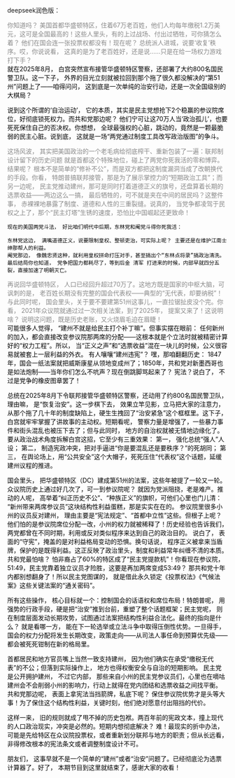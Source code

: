 deepseek润色版：
<div style="color:#898989;">
你知道吗？ 美国首都华盛顿特区，住着67万老百姓，他们人均每年缴税1.2万美元，这可是全国最高的！这些人里头，有的上过战场、付出过牺牲，可你猜怎么着？ 他们在国会连一张投票权都没有！现在呢？ 总统派人进城，说要‘收复’秩序。哎，你说说看， 这真的是为了老百姓好，还是说……只是在给一场权力游戏打下手？
</div><div style="color:#000;">
就在2025年8月， 白宫突然宣布接管华盛顿特区警察，还部署了大约800名国民警卫队。这一下子， 外界的目光立刻就被拉回到那个拖了很久都没解决的“第51州”问题上了——咱得问问， 这到底是一次单纯的治安行动，还是一次全国级别的大棋局？

说到这个所谓的‘自治运动’， 它的本质，其实是民主党想抢下2个稳赢的参议院席位，好彻底锁死权力。而共和党那边呢？ 他们宁可让这70万人当‘政治孤儿’，也要死死保住自己的否决权。你想想， 全球最强权的心脏，跳动的，竟然是一颗最脆弱的民主心脏。说到底， 这就是一场“两党通过制度工具改写政治版图”的争斗。
<div style="color:#898989;">
这场风波， 其实把美国政治的一个老毛病给彻底榨干、重新包装了一遍：联邦制设计留下的历史问题 就是首都这个特殊地位，碰上了两党你死我活的零和博弈。结果呢？ 根本不是简单的“修补不公”，而是双方都把这制度漏洞当成了改朝换代的手段。你看， 特朗普搞联邦接管，那是为了展示掌控力的“短期政治工具”；而另一边呢， 民主党推动建州，那可是同时打着道德正义的旗号，还盘算着长期的选票收益——两边这么一搞， 最后牺牲的，可不就是夹在中间的居民吗？这整件事， 赤裸裸地暴露了制度、道德和人性的三重裂缝。说真的， 当党争都凌驾于民权之上了，那个“民主灯塔”生锈的速度，恐怕比中国崛起还更致命！
<div style="color:#000;">

    现在的美国两党斗法， 好比咱们明代中后期，东林党和阉党斗得你死我活：

    东林党这边， 满嘴道德正义，说要限制皇权、整顿吏治，可实际上呢？ 主要还是在维护江南士绅那帮人的利益。
    阉党那边， 像魏忠贤这种，就利用皇权拼命打压对手，甚至搞出个“东林点将录”搞政治清洗。 最后结局你也知道， 党争把国力都耗尽了，等到后金 清军 打进来的时候，内部早就四分五裂，直接加速了明朝灭亡。
<div style="color:#898989;">
再说回华盛顿特区， 人口已经回升超过70万了。这地方既是国家的中枢大脑，可讽刺的是， 老百姓长期没有完整的国会代表权——典型的“无代表，却要纳税”！与此同时呢， 国会里头，关于要不要建第51州这事儿，一直拉锯扯皮没个完。你看， 2021年众议院就通过过一次相关法案，到了2025年， 提案又来了！这说明啥？ 说明这问题，既是历史老账，又火烧眉毛迫在眉睫！
<div style="color:#000;">
可能很多人觉得， “建州不就是给民主打个补丁嘛”。但事实摆在眼前： 任何新州的加入，都会直接改变参议院那两席的分配——这根本就是个立法时就被精密计算好的“权力工程”。所以， 当“正义之声”和“选票收益”混在一块儿的时候，公义很容易就被套上一层利益的外衣。 有人嚷嚷“建州违宪”？ 嘿，那咱翻翻历史： 1847年，国会一纸法案就把威斯康星从领地变成州了；1850年，共和党对新墨西哥也是如法炮制——当年你们怎么不吭声？现在倒跳脚骂起来了？ 宪法？说白了， 不过是党争的橡皮图章罢了！

总统在2025年8月下令联邦接管华盛顿特区警察，还动用了约800名国民警卫队，理由嘛， 是“恢复治安”。这一步棋下去， 效果立竿见影，立马把大家的注意力，从那个拖了几十年的制度缺陷上，硬生生拽回了“治安紧急”这个框框里。这下子， 白宫就牢牢掌握了讲故事的主动权。短期看呢， 警察力量是增强了，一些暴力事件和街头混乱也被压下去了；但与此同时， 地方的自治权就被无情地边缘化了。 要从政治战术角度拆解白宫这招，它至少有三重效果： 第一， 强化总统“强人”人设； 第二， 制造宪政冲突，把对手逼进“你是要混乱还是要秩序？”的死胡同； 第三， 在舆论场上，用“公共安全”这个大帽子，死死压住“代表权”这个话题，延缓建州议程的推进。

国会里头， 把华盛顿特区（DC）建成第51州的法案，这些年被提了一轮又一轮。众议院历史上通过好几次了，可一到参议院呢？ 就因为党派阻挠，老是难产。推动的人呢， 高举着“纠正历史不公”、“种族正义”的旗帜，可他们心里也门儿清： “新州带来两席参议员”这块结构性利益蛋糕，那是实实在在的。 参议院里很多小州的议员反对建州， 理由主要是“宪法规定”、“首都中立性”这些。但根子上呢？ 他们怕的是参议院席位分配一改，小州的权力就被稀释了！历史经验也告诉我们， 两党都曾在不同时期，利用或反对类似程序来达到自己的政治目的。 说白了， 表面的“守宪”，掩盖的是对利益格局变动的恐惧。换句话说， 程序正义被拿来当盾牌，保护的是既得利益。这正反映了政治里头，制度和利益常年纠缠不清的本质。 共和党最怕啥？ 怕非裔占了60%的特区成了“民主党提款机”！你看现在参议院， 51:49，民主党靠着独立议员才险胜，这要是再加两席变成53:49？ 那共和党十年内都别想翻身了！所以民主党图谋的， 就是借此永久锁定《投票权法》《气候法案》这些关键法案的“通关密码”。

所有这些操作， 核心目标就一个：控制国会的话语权和席位布局！特朗普呢， 用强势的行政手段，硬是把“治安”推到台前，重塑了整个话题框架；民主党呢， 则在制度层面发动长期攻势，试图通过法案把结构性利益合法化。最终的指向是什么？ 就是看哪一方， 能在下一轮选举或立法斗争中取得压倒性优势。一旦得手， 国会的权力分配将发生长期改变，政策走向——从司法人事任命到预算优先级——都会被死死钳制在新的格局里。

首都居民和地方官员嘴上当然一致支持建州， 因为他们确实在承受“缴税无代表”的不公；但落到实际操作上， 地方也得权衡安全与自治的短期影响。 民主党是公开拥护建州， 不过它内部， 那些来自小州的民主党参议员们，心里也在嘀咕建州会不会削弱小州的影响力，行动上就得在党内团结和选票收益之间找平衡。 共和党那边呢， 表面上拿宪法当挡箭牌，私底下呢？ 保住参议院优势才是头等大事！为了保住这个结构性利益，关键时刻，他们绝对愿意付出阻挡的代价。

这样一来， 旧的规则就成了甩不掉的历史包袱。两百年前的宪政文本，撞上现代的人口政治现实，冲突是必然的。短期内想彻底解决？ 难！最现实的折中办法， 可能是先给特区在众议院投票权，或者重新划分联邦与地方的职责；但从长远看， 非得修改根本的宪法条文或者调整制度设计不可。

朋友们， 这事早就不是一个简单的“建州”或者“治安”问题了。已经彻底沦为选票计算器了。好了， 本期节目到这里就结束了，感谢大家的收看！
